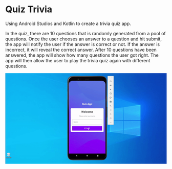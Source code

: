 # Quiz Trivia

Using Android Studios and Kotlin to create a trivia quiz app.

In the quiz, there are 10 questions that is randomly generated from a pool of questions. 
Once the user chooses an answer to a question and hit submit, the app will notify the user if the answer is correct or not.
If the answer is incorrect, it will reveal the correct answer. After 10 questions have been answered, the app will show how many questions the user got right.
The app will then allow the user to play the trivia quiz again with different questions. 


![quiz app](https://github.com/twlai251/Quiz-Trivia/blob/main/quizApp.gif)


